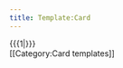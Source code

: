 ```yaml
---
title: Template:Card
---
```


<div class=card>{{{1|}}}</div><noinclude>
[[Category:Card templates]]
</noinclude>